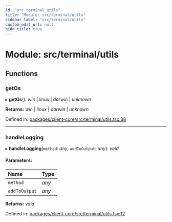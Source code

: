 ```yaml
---
id: "src_terminal_utils"
title: "Module: src/terminal/utils"
sidebar_label: "src/terminal/utils"
custom_edit_url: null
hide_title: true
---
```


# Module: src/terminal/utils

## Functions

### getOs

▸ **getOs**(): *win* \| *linux* \| *darwin* \| *unknown*

**Returns:** *win* \| *linux* \| *darwin* \| *unknown*

Defined in: [packages/client-core/src/terminal/utils.tsx:38](https://github.com/xr3ngine/xr3ngine/blob/716a06460/packages/client-core/src/terminal/utils.tsx#L38)

___

### handleLogging

▸ **handleLogging**(`method`: *any*, `addToOutput`: *any*): *void*

#### Parameters:

Name | Type |
:------ | :------ |
`method` | *any* |
`addToOutput` | *any* |

**Returns:** *void*

Defined in: [packages/client-core/src/terminal/utils.tsx:12](https://github.com/xr3ngine/xr3ngine/blob/716a06460/packages/client-core/src/terminal/utils.tsx#L12)
